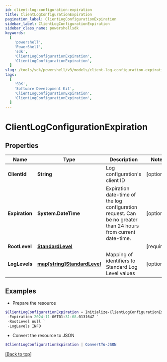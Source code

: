 ```yaml
---
id: client-log-configuration-expiration
title: ClientLogConfigurationExpiration
pagination_label: ClientLogConfigurationExpiration
sidebar_label: ClientLogConfigurationExpiration
sidebar_class_name: powershellsdk
keywords:
  [
    'powershell',
    'PowerShell',
    'sdk',
    'ClientLogConfigurationExpiration',
    'ClientLogConfigurationExpiration',
  ]
slug: /tools/sdk/powershell/v3/models/client-log-configuration-expiration
tags:
  [
    'SDK',
    'Software Development Kit',
    'ClientLogConfigurationExpiration',
    'ClientLogConfigurationExpiration',
  ]
---
```


# ClientLogConfigurationExpiration

## Properties

| Name | Type | Description | Notes |
| --- | --- | --- | --- |
| **ClientId** | **String** | Log configuration's client ID | [optional] |
| **Expiration** | **System.DateTime** | Expiration date-time of the log configuration request. Can be no greater than 24 hours from current date-time. | [optional] |
| **RootLevel** | [**StandardLevel**](standard-level) |  | [required] |
| **LogLevels** | [**map[string]StandardLevel**](standard-level) | Mapping of identifiers to Standard Log Level values | [optional] |

## Examples

- Prepare the resource

```powershell
$ClientLogConfigurationExpiration = Initialize-ClientLogConfigurationExpiration  -ClientId 3a38a51992e8445ab51a549c0a70ee66 `
 -Expiration 2024-11-06T01:31:08.013164Z `
 -RootLevel null `
 -LogLevels INFO
```

- Convert the resource to JSON

```powershell
$ClientLogConfigurationExpiration | ConvertTo-JSON
```

[[Back to top]](#)
